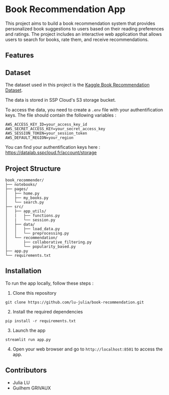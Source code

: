 # Book Recommendation App

This project aims to build a book recommendation system that provides personalized book suggestions to users based on their reading preferences and ratings. The project includes an interactive web application that allows users to search for books, rate them, and receive recommendations.

## Features


## Dataset
The dataset used in this project is the [Kaggle Book Recommendation Dataset](https://www.kaggle.com/datasets/arashnic/book-recommendation-dataset/data).

The data is stored in SSP Cloud's S3 storage bucket.

To access the data, you need to create a `.env` file with your authentification keys. 
The file should contain the following variables :
```
AWS_ACCESS_KEY_ID=your_access_key_id
AWS_SECRET_ACCESS_KEY=your_secret_access_key
AWS_SESSION_TOKEN=your_session_token
AWS_DEFAULT_REGION=your_region
```
You can find your authentification keys here : https://datalab.sspcloud.fr/account/storage 


<!-- ## Recommendation systems

Recommendation systems help users discover items, such as movies, books, music, or products, based on their preferences. They are two main approaches to building recommendation systems : 

* **Content-based filtering** recommends books based on their attributes, such as genres, authors, or descriptions. It matches the content of books the user liked in the past to find similar ones.

* **Collaborative filtering** recommends books based on the ratings that users have given to books. It assumes that if two users have rated similar books highly, they will likely enjoy other books rated highly by the other. Matrix factorization techniques, such as Singular Value Decomposition (SVD), can be used to reduce the dimensionality of the user-item rating matrix.  -->


## Project Structure

```plaintext
book_recommender/
├── notebooks/
├── pages/
│   ├── home.py                  
│   ├── my_books.py                
│   └── search.py             
├── src/
│   ├── app_utils/
│   |   ├── functions.py                
│   |   └── session.py                
│   ├── data/
│   │   ├── load_data.py             
│   │   └── preprocessing.py              
│   └── recommendation/
│       ├── collaborative_filtering.py 
│       └── popularity_based.py 
├── app.py
└── requirements.txt       
```


## Installation

To run the app locally, follow these steps :

1. Clone this repository 
```
git clone https://github.com/lu-julia/book-recommendation.git
```

2. Install the required dependencies 
```
pip install -r requirements.txt 
```

3. Launch the app
```
streamlit run app.py
```

4. Open your web browser and go to `http://localhost:8501` to access the app.


## Contributors

* Julia LU
* Guilhem GRIVAUX
